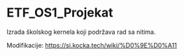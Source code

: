 # ETF_OS1_Projekat

Izrada školskog kernela koji podržava rad sa nitima.

Modifikacije: https://si.kocka.tech/wiki/%D0%9E%D0%A11
